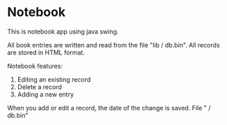 # Notebook
This is notebook app using java swing.

All book entries are written and read from the file "lib / db.bin". All records are stored in HTML format.
 
Notebook features:
1. Editing an existing record
2. Delete a record
3. Adding a new entry

When you add or edit a record, the date of the change is saved. File " / db.bin"
